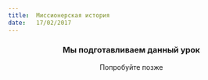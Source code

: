 ```yaml
---
title:  Миссионерская история
date:   17/02/2017
---
```


### <center>Мы подготавливаем данный урок</center>
<center>Попробуйте позже</center>